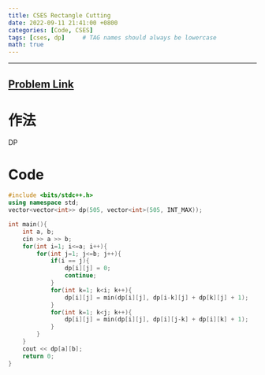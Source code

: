 ```yaml
---
title: CSES Rectangle Cutting
date: 2022-09-11 21:41:00 +0800
categories: [Code, CSES]
tags: [cses, dp]     # TAG names should always be lowercase
math: true
---
```


---
## [Problem Link](https://cses.fi/problemset/task/1744/ "CSES-Rectangle Cutting")

**作法**
===

DP

**Code**
===

```cpp
#include <bits/stdc++.h>
using namespace std;
vector<vector<int>> dp(505, vector<int>(505, INT_MAX));

int main(){
    int a, b;
    cin >> a >> b;
    for(int i=1; i<=a; i++){
        for(int j=1; j<=b; j++){
            if(i == j){
                dp[i][j] = 0;
                continue;
            }
            for(int k=1; k<i; k++){
                dp[i][j] = min(dp[i][j], dp[i-k][j] + dp[k][j] + 1);
            }
            for(int k=1; k<j; k++){
                dp[i][j] = min(dp[i][j], dp[i][j-k] + dp[i][k] + 1);
            }
        }
    }
    cout << dp[a][b];
    return 0;
}
```